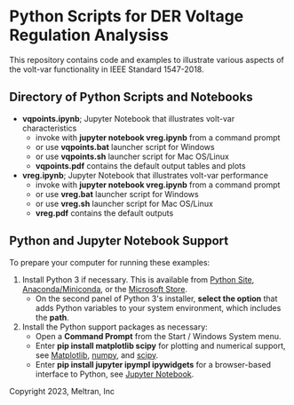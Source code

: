 # Python Scripts for DER Voltage Regulation Analysiss 

This repository contains code and examples to illustrate various aspects of the volt-var functionality in IEEE Standard 1547-2018.  

## Directory of Python Scripts and Notebooks

- **vqpoints.ipynb**; Jupyter Notebook that illustrates volt-var characteristics
    - invoke with **jupyter notebook vreg.ipynb** from a command prompt
    - or use **vqpoints.bat** launcher script for Windows
    - or use **vqpoints.sh** launcher script for Mac OS/Linux
    - **vqpoints.pdf** contains the default output tables and plots
- **vreg.ipynb**; Jupyter Notebook that illustrates volt-var performance
    - invoke with **jupyter notebook vreg.ipynb** from a command prompt
    - or use **vreg.bat** launcher script for Windows
    - or use **vreg.sh** launcher script for Mac OS/Linux
    - **vreg.pdf** contains the default outputs

## Python and Jupyter Notebook Support

To prepare your computer for running these examples:

1. Install Python 3 if necessary. This is available from [Python Site](https://python.org), 
   [Anaconda/Miniconda](https://www.anaconda.com/), or the 
   [Microsoft Store](https://apps.microsoft.com/store/detail/python-310/9PJPW5LDXLZ5).
   - On the second panel of Python 3's installer, **select the option** that adds Python variables to your system environment, which includes the **path**.
2. Install the Python support packages as necessary:
   - Open a **Command Prompt** from the Start / Windows System menu.
   - Enter **pip install matplotlib scipy** for plotting and numerical support, see [Matplotlib](https://matplotlib.org/), [numpy](https://numpy.org/doc/stable/user/index.html), and [scipy](https://scipy.org/).
   - Enter **pip install jupyter ipympl ipywidgets** for a browser-based interface to Python, see [Jupyter Notebook](https://jupyter.org).

Copyright 2023, Meltran, Inc

